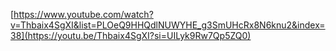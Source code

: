 [https://www.youtube.com/watch?v=Thbaix4SgXI&list=PLOeQ9HHQdlNUWYHE_g3SmUHcRx8N6knu2&index=38](https://youtu.be/Thbaix4SgXI?si=UILyk9Rw7Qp5ZQ0)
